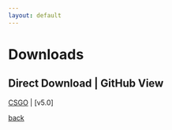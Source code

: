 ```yaml
---
layout: default
---
```


# Downloads
Direct Download | GitHub View
------------------------------
[CSGO](https://github.com/Plexol/Configuration/tree/CSGO) | [v5.0]

[back](./)
